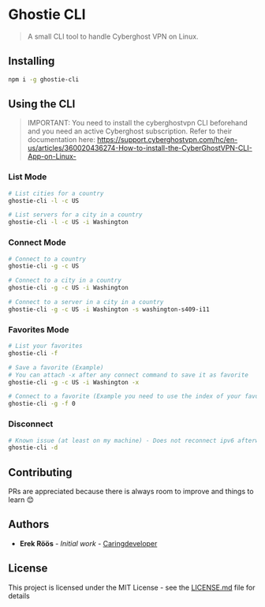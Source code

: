 # Ghostie CLI

> A small CLI tool to handle Cyberghost VPN on Linux.

## Installing

```bash
npm i -g ghostie-cli
```

## Using the CLI

> IMPORTANT: You need to install the cyberghostvpn CLI beforehand and you need an active Cyberghost subscription. Refer to their documentation here: https://support.cyberghostvpn.com/hc/en-us/articles/360020436274-How-to-install-the-CyberGhostVPN-CLI-App-on-Linux-

### List Mode

```bash
# List cities for a country
ghostie-cli -l -c US

# List servers for a city in a country
ghostie-cli -l -c US -i Washington
```

### Connect Mode

```bash
# Connect to a country
ghostie-cli -g -c US

# Connect to a city in a country
ghostie-cli -g -c US -i Washington

# Connect to a server in a city in a country
ghostie-cli -g -c US -i Washington -s washington-s409-i11
```

### Favorites Mode

```bash
# List your favorites
ghostie-cli -f

# Save a favorite (Example)
# You can attach -x after any connect command to save it as favorite
ghostie-cli -g -c US -i Washington -x

# Connect to a favorite (Example you need to use the index of your favorite)
ghostie-cli -g -f 0
```

### Disconnect

```bash
# Known issue (at least on my machine) - Does not reconnect ipv6 afterwards
ghostie-cli -d
```

## Contributing

PRs are appreciated because there is always room to improve and things to learn :blush:

## Authors

- **Erek Röös** - _Initial work_ - [Caringdeveloper](https://github.com/caringdeveloper)

## License

This project is licensed under the MIT License - see the [LICENSE.md](LICENSE.md) file for details
